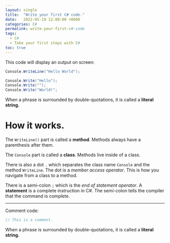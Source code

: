 ```yaml
---
layout: single
title:  "Write your first C# code."
date:   2022-05-19 12:00:00 +0000
categories: C#
permalink: write-your-first-c#-code
tags:
  - C#
  - Take your first steps with C#
toc: true
---
```


This code will display an output on screen:

```csharp
Console.WriteLine("Hello World");

Console.Write("Hello");
Console.Write("");
Console.Write("World!";
```

When a phrase is surrounded by double-quotations, it is called a **literal string.** 

# How it works.

The `WriteLine()` part is called a **method**. Methods always have a parenthesis after them.

The `Console` part is called a **class**. Methods live inside of a class. 

There is also a dot `.` which separates the class name `Console` and the method `WriteLine`. The dot is a *member access operator*. This is how you navigate from a class to a method.

There is a semi-colon `;` which is the *end of statement operator*. A **statement** is a complete instruction in C#. The semi-colon tells the compiler that the command is complete.

---

Comment code:

```csharp
// This is a comment.
```

When a phrase is surrounded by double-quotations, it is called a **literal string.**